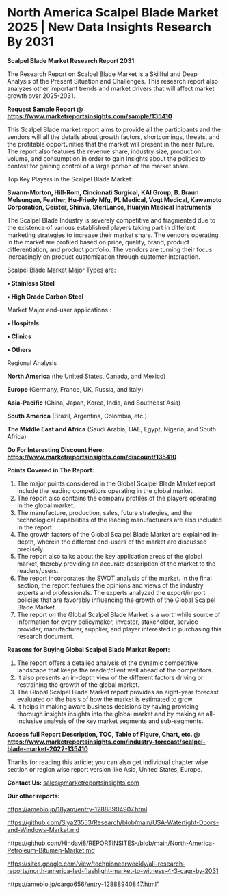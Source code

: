 # North America Scalpel Blade Market 2025 | New Data Insights Research By 2031

<strong>Scalpel Blade Market Research Report 2031</strong>

The Research Report on Scalpel Blade Market is a Skillful and Deep Analysis of the Present Situation and Challenges. This research report also analyzes other important trends and market drivers that will affect market growth over 2025-2031.

<strong>Request Sample Report @ <a href=https://www.marketreportsinsights.com/sample/135410>https://www.marketreportsinsights.com/sample/135410</a></strong>

This Scalpel Blade market report aims to provide all the participants and the vendors will all the details about growth factors, shortcomings, threats, and the profitable opportunities that the market will present in the near future. The report also features the revenue share, industry size, production volume, and consumption in order to gain insights about the politics to contest for gaining control of a large portion of the market share.

Top Key Players in the Scalpel Blade Market:

<strong>Swann-Morton, Hill-Rom, Cincinnati Surgical, KAI Group, B. Braun Melsungen, Feather, Hu-Friedy Mfg, PL Medical, Vogt Medical, Kawamoto Corporation, Geister, Shinva, SteriLance, Huaiyin Medical Instruments</strong>

The Scalpel Blade Industry is severely competitive and fragmented due to the existence of various established players taking part in different marketing strategies to increase their market share. The vendors operating in the market are profiled based on price, quality, brand, product differentiation, and product portfolio. The vendors are turning their focus increasingly on product customization through customer interaction.

Scalpel Blade Market Major Types are:

<strong>• Stainless Steel

• High Grade Carbon Steel</strong>

Market Major end-user applications :

<strong>• Hospitals

• Clinics

• Others</strong>

Regional Analysis

</u><strong><b>North America</b></strong> (the United States, Canada, and Mexico)

<strong><b>Europe </b></strong>(Germany, France, UK, Russia, and Italy)

<strong><b>Asia-Pacific</b></strong> (China, Japan, Korea, India, and Southeast Asia)

<strong><b>South America</b></strong> (Brazil, Argentina, Colombia, etc.)

<strong><b>The Middle East and Africa</b></strong> (Saudi Arabia, UAE, Egypt, Nigeria, and South Africa)

<strong>Go For Interesting Discount Here: <a href=https://www.marketreportsinsights.com/discount/135410>https://www.marketreportsinsights.com/discount/135410</a></strong>

<strong>Points Covered in The Report:</strong>
<ol>
  <li>The major points considered in the Global Scalpel Blade Market report include the leading competitors operating in the global market.</li>
  <li>The report also contains the company profiles of the players operating in the global market.</li>
  <li>The manufacture, production, sales, future strategies, and the technological capabilities of the leading manufacturers are also included in the report.</li>
  <li>The growth factors of the Global Scalpel Blade Market are explained in-depth, wherein the different end-users of the market are discussed precisely.</li>
  <li>The report also talks about the key application areas of the global market, thereby providing an accurate description of the market to the readers/users.</li>
  <li>The report incorporates the SWOT analysis of the market. In the final section, the report features the opinions and views of the industry experts and professionals. The experts analyzed the export/import policies that are favorably influencing the growth of the Global Scalpel Blade Market.</li>
  <li>The report on the Global Scalpel Blade Market is a worthwhile source of information for every policymaker, investor, stakeholder, service provider, manufacturer, supplier, and player interested in purchasing this research document.</li>
</ol>
<strong>Reasons for Buying Global Scalpel Blade Market Report:</strong>

<ol>
  <li>The report offers a detailed analysis of the dynamic competitive landscape that keeps the reader/client well ahead of the competitors.</li>
  <li>It also presents an in-depth view of the different factors driving or restraining the growth of the global market.</li>
  <li>The Global Scalpel Blade Market report provides an eight-year forecast evaluated on the basis of how the market is estimated to grow.</li>
  <li>It helps in making aware business decisions by having providing thorough insights insights into the global market and by making an all-inclusive analysis of the key market segments and sub-segments.</li>
</ol>
<strong>Access full Report Description, TOC, Table of Figure, Chart, etc. @ <a href=https://www.marketreportsinsights.com/industry-forecast/scalpel-blade-market-2022-135410>https://www.marketreportsinsights.com/industry-forecast/scalpel-blade-market-2022-135410</a></strong>


Thanks for reading this article; you can also get individual chapter wise section or region wise report version like Asia, United States, Europe.

<strong>Contact Us:</strong>
sales@marketreportsinsights.com

<strong>Our other reports:</strong>

<a href=https://ameblo.jp/18yam/entry-12888904907.html>https://ameblo.jp/18yam/entry-12888904907.html</a>

<a href=https://github.com/Siya23553/Research/blob/main/USA-Watertight-Doors-and-Windows-Market.md>https://github.com/Siya23553/Research/blob/main/USA-Watertight-Doors-and-Windows-Market.md</a>

<a href=https://github.com/Hindavi8/REPORTINSITES-/blob/main/North-America-Petroleum-Bitumen-Market.md>https://github.com/Hindavi8/REPORTINSITES-/blob/main/North-America-Petroleum-Bitumen-Market.md</a>

<a href=https://sites.google.com/view/techpioneerweekly/all-research-reports/north-america-led-flashlight-market-to-witness-4-3-cagr-by-2031>https://sites.google.com/view/techpioneerweekly/all-research-reports/north-america-led-flashlight-market-to-witness-4-3-cagr-by-2031</a>

<a href=https://ameblo.jp/cargo656/entry-12888940847.html>https://ameblo.jp/cargo656/entry-12888940847.html</a>"
